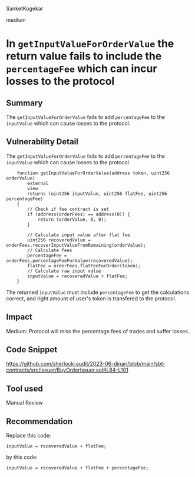 SanketKogekar

medium

# In `getInputValueForOrderValue` the return value fails to include the `percentageFee` which can incur losses to the protocol

## Summary
The `getInputValueForOrderValue` fails to add `percentageFee` to the `inputValue` which can cause losses to the protocol.

## Vulnerability Detail

The `getInputValueForOrderValue` fails to add `percentageFee` to the `inputValue` which can cause losses to the protocol.

```solidity
    function getInputValueForOrderValue(address token, uint256 orderValue)
        external
        view
        returns (uint256 inputValue, uint256 flatFee, uint256 percentageFee)
    {
        // Check if fee contract is set
        if (address(orderFees) == address(0)) {
            return (orderValue, 0, 0);
        }

        // Calculate input value after flat fee
        uint256 recoveredValue = orderFees.recoverInputValueFromRemaining(orderValue);
        // Calculate fees
        percentageFee = orderFees.percentageFeeForValue(recoveredValue);
        flatFee = orderFees.flatFeeForOrder(token);
        // Calculate raw input value
        inputValue = recoveredValue + flatFee;
    }
```

The returned `inputValue` must include `percentageFee` to get the calculations correct, and right amount of user's token is transfered to the protocol.

## Impact
Medium: Protocol will miss the percentage fees of trades and suffer losses.

## Code Snippet
https://github.com/sherlock-audit/2023-06-dinari/blob/main/sbt-contracts/src/issuer/BuyOrderIssuer.sol#L84-L101

## Tool used

Manual Review

## Recommendation
Replace this code:

```solidity
inputValue = recoveredValue + flatFee;
```

by this code:

```solidity
inputValue = recoveredValue + flatFee + percentageFee;
```



